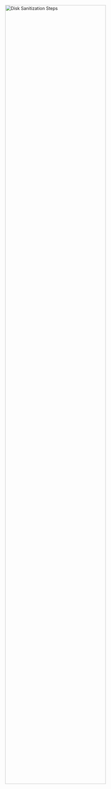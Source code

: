 <img src="https://i.imgur.com/Wn6qMYM.png" height="80%" width="80%" alt="Disk Sanitization Steps"/></p>
